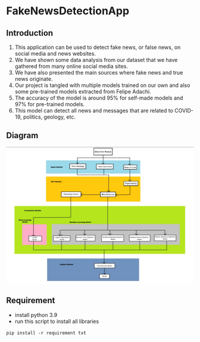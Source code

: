# FakeNewsDetectionApp

## Introduction

1. This application can be used to detect fake news, or false news, on social media and news websites.
2. We have shown some data analysis from our dataset that we have gathered from many online social media sites. 
3. We have also presented the main sources where fake news and true news originate. 
4. Our project is tangled with multiple models trained on our own and also some pre-trained models extracted from Felipe Adachi.
5. The accuracy of the model is around 95% for self-made models and 97% for pre-trained models. 
6. This model can detect all news and messages that are related to COVID-19, politics, geology, etc.

## Diagram
![Capture](diagram.jpg)

## Requirement
* install python 3.9 
* run this script to install all libraries
```
pip install -r requirement txt
```
